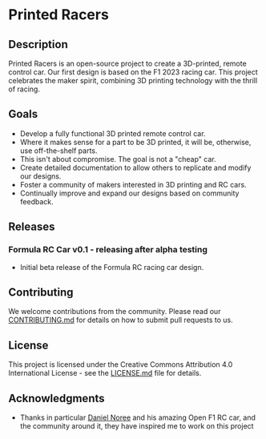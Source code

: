 # Printed Racers

## Description

Printed Racers is an open-source project to create a 3D-printed, remote control car. Our first design is based on the F1 2023 racing car. This project celebrates the maker spirit, combining 3D printing technology with the thrill of racing.

## Goals

- Develop a fully functional 3D printed remote control car.
- Where it makes sense for a part to be 3D printed, it will be, otherwise, use off-the-shelf parts.
- This isn't about compromise. The goal is not a "cheap" car.
- Create detailed documentation to allow others to replicate and modify our designs.
- Foster a community of makers interested in 3D printing and RC cars.
- Continually improve and expand our designs based on community feedback.

## Releases

### Formula RC Car v0.1 - releasing after alpha testing
- Initial beta release of the Formula RC racing car design.

## Contributing

We welcome contributions from the community. Please read our [CONTRIBUTING.md](CONTRIBUTING.md) for details on how to submit pull requests to us.

## License

This project is licensed under the Creative Commons Attribution 4.0 International License - see the [LICENSE.md](LICENSE.md) file for details.

## Acknowledgments

- Thanks in particular [Daniel Noree](https://danielnoree.com/the-openrc-f1-build-guide/) and his amazing Open F1 RC car, and the community around it, they have inspired me to work on this project
